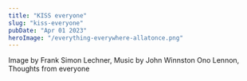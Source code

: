 ```yaml
---
title: "KISS everyone"
slug: "kiss-everyone"
pubDate: "Apr 01 2023"
heroImage: "/everything-everywhere-allatonce.png"
---
```


Image by Frank Simon Lechner, Music by John Winnston Ono Lennon, Thoughts from everyone

